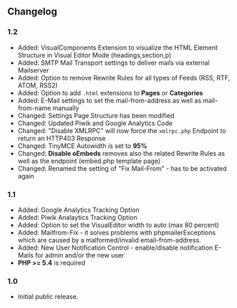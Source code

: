 ## Changelog ##

### 1.2 ###
* Added: VisualComponents Extension to visualize the HTML Element Structure in Visual Editor Mode (headings,section,p)
* Added: SMTP Mail Transport settings to deliver mails via external Mailserver
* Added: Option to remove Rewrite Rules for all types of Feeds (RSS, RTF, ATOM, RSS2)
* Added: Option to add `.html` extensions to **Pages** or **Categories**
* Added: E-Mail settings to set the mail-from-address as well as mail-from-name manually
* Changed: Settings Page Structure has been modified
* Changed: Updated Piwik and Google Analytics Code
* Changed: "Disable XMLRPC" will now force the `xmlrpc.php` Endpoint to return an HTTP403 Response
* Changed: TinyMCE Autowidth is set to **95%**
* Changed: **Disable oEmbeds** removes also the related Rewrite Rules as well as the endpoint (embed.php template page)
* Changed: Renamed the setting of "Fix Mail-From" - has to be activated again

### 1.1 ###
* Added: Google Analytics Tracking Option
* Added: Piwik Analaytics Tracking Option
* Added: Option to set the VisualEditor width to auto (max 80 percent)
* Added: Mailfrom-Fix - it solves problems with phpmailerExceptions which are caused by a malformed/invalid email-from-address.
* Added: New User Notification Control - enable/disable notification E-Mails for admin and/or the new user
* **PHP >= 5.4** is required

### 1.0 ###
* Initial public release.